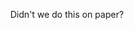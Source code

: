 <div id="content">
  Didn't we do this on paper?
</div>
<style>
  #content {
    position: absolute;
    left: 50%;
    top: 50%;
    transform: translate(-50%, -50%);
  }
</style>
